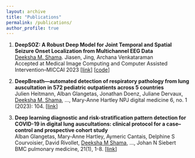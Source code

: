 ```yaml
---
layout: archive
title: "Publications"
permalink: /publications/
author_profile: true
---
```



1. **DeepSOZ: A Robust Deep Model for Joint Temporal and Spatial Seizure Onset Localization from Multichannel EEG Data** <br> 
<ins>Deeksha M. Shama</ins>. Jiasen, Jing, Archana Venkataraman<br>
Accepted at Medical Image Computing and Computer Assisted Intervention–MICCAI 2023
[[link](...)] [[code](https://github.com/deeksha-ms/DeepSOZ)]

2. **DeepBreath—automated detection of respiratory pathology from lung auscultation in 572 pediatric outpatients across 5 countries**  
Julien Heitmann, Alban Glangetas, Jonathan Doenz, Juliane Dervaux, <ins>Deeksha M. Shama</ins>, ..., Mary-Anne Hartley
NPJ digital medicine 6, no. 1 (2023): 104.
[[link](https://bmcpulmmed.biomedcentral.com/articles/10.1186/s12890-021-01467-w)]

3. **Deep learning diagnostic and risk-stratification pattern detection for COVID-19 in digital lung auscultations: clinical protocol for a case–control and prospective cohort study**  
Alban Glangetas, Mary-Anne Hartley, Aymeric Cantais, Delphine S Courvoisier, David Rivollet, <ins>Deeksha M Shama</ins>, ..., Johan N Siebert  
BMC pulmonary medicine, 21(1), 1-8.
[[link](https://bmcpulmmed.biomedcentral.com/articles/10.1186/s12890-021-01467-w)]  
